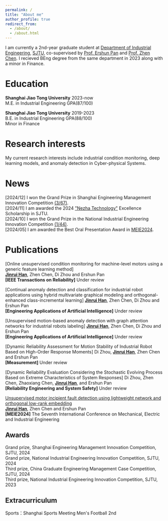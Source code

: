 ```yaml
---
permalink: /
title: "About me"
author_profile: true
redirect_from: 
  - /about/
  - /about.html
---
```


I am currently a 2nd-year graduate student at [Department of Industrial Engineering](https://ieem.sjtu.edu.cn/), [SJTU](https://en.sjtu.edu.cn/), co-supervised by [Prof. Ershun Pan](https://me.sjtu.edu.cn/teacher_directory1/panershun.html) and [Prof. Zhen Chen](https://me.sjtu.edu.cn/teacher_directory1/chenzhen.html). I recieved BEng degree from the same department in 2023 along with a minor in Finance.

Education
======
**Shanghai Jiao Tong University**  2023-now<br />
M.E. in  Industrial Engineering GPA(87/100)<br />

**Shanghai Jiao Tong University**  2019-2023<br />
B.E. in  Industrial Engineering  GPA(88/100) <br />
Minor in Finance 


Research interests
======
My current research interests include industrial condition monitoring, deep learning models, and anomaly detection in Cyber-physical Systems.

News
======
[2024/12] I won the Grand Prize in Shanghai Engineering Management Innovation Competition [(3/67)](https://mpa.usst.edu.cn/2024/1217/c12128a332457/page.htm).<br />
[2024/11] I am awarded the 2024 ["Nezha Technology"](https://www.nuzarsurf.com/en/) Excellence Scholarship in SJTU.<br />
[2024/10] I won the Grand Prize in the National Industrial Engineering Innovation Competition [(1/44)](https://news.sjtu.edu.cn/jdyw/20241105/203657.html).<br />
[2024/05] I am awarded the Best Oral Presentation Award in [MEIE2024](https://mp.weixin.qq.com/s?__biz=MzkxMDYyNzMwMQ==&mid=2247489554&idx=2&sn=12d8c7bcd473ec07aaaf233614b6aa18&chksm=c129c098f65e498ef4afe36c73738124e9e8c4cf1e83f19385a35d2e6994ba9788eae80abe4d&token=442490193&lang=zh_CN#rd). 

Publications
======
[Online unsupervised condition monitoring for machine-level motors using a generic feature learning method]<br />
**<u>Jinrui Han</u>**, Zhen Chen, Di Zhou and Ershun Pan <br /> 
**[IEEE Transactions on Reliability]** Under review

[Continual anomaly detection and classification for industrial robot applications using hybrid multivariate graphical modeling and orthogonal-enhanced class-incremental learning]
**<u>Jinrui Han</u>**, Zhen Chen, Di Zhou and Ershun Pan <br /> 
**[Engineering Applications of Artificial Intelligence]** Under review

[Unsupervised motion-based anomaly detection with graph attention networks for industrial robots labeling]
**<u>Jinrui Han</u>**, Zhen Chen, Di Zhou and Ershun Pan <br /> 
**[Engineering Applications of Artificial Intelligence]** Under review

[Dynamic Reliability Assessment for Motion Stability of Industrial Robot Based on High-Order Response Moments]
Di Zhou, **<u>Jinrui Han</u>**, Zhen Chen and Ershun Pan <br /> 
**[Measurement]** Under review

[Dynamic Reliability Evaluation Considering the Stochastic Evolving Process Based on Extreme Characteristics of System Responses]
Di Zhou, Zhen Chen, Zhaoxiang Chen, **<u>Jinrui Han</u>**, and Ershun Pan <br /> 
**[Reliability Engineering and System Safety]** Under review

[Unsupervised motor incipient fault detection using lightweight network and orthogonal low-rank embedding](https://beta.iopscience.iop.org/article/10.1088/1742-6596/2853/1/012072)<br />
**<u>Jinrui Han</u>**, Zhen Chen and Ershun Pan <br /> 
**[MEIE2024]** The Seventh International Conference on Mechanical, Electric and Industrial Engineering

Awards
------
Grand prize, Shanghai Engineering Management Innovation Competition, SJTU, 2024<br />
Grand prize, National Industrial Engineering Innovation Competition, SJTU, 2024<br />
Third prize, China Graduate Engineering Management Case Competition, SJTU, 2024<br />
Third prize, National Industrial Engineering Innovation Competition, SJTU, 2023<br />

Extracurriculum
------
Sports：Shanghai Sports Meeting Men's Football 2nd
